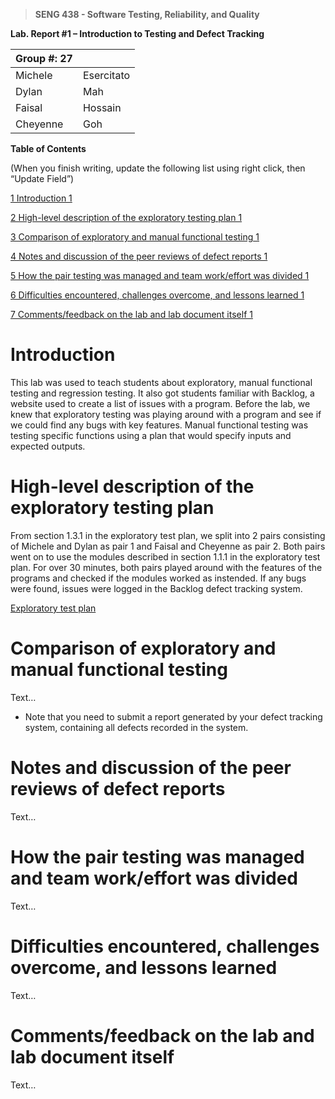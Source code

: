 >   **SENG 438 - Software Testing, Reliability, and Quality**

**Lab. Report \#1 – Introduction to Testing and Defect Tracking**

| Group \#: 27  |   |
|-----------------|---|
| Michele  | Esercitato  |
| Dylan  | Mah  |
| Faisal  | Hossain  |
| Cheyenne  | Goh  |

**Table of Contents**

(When you finish writing, update the following list using right click, then
“Update Field”)

[1 Introduction	1](#_Toc439194677)

[2 High-level description of the exploratory testing plan	1](#_Toc439194678)

[3 Comparison of exploratory and manual functional testing	1](#_Toc439194679)

[4 Notes and discussion of the peer reviews of defect reports	1](#_Toc439194680)

[5 How the pair testing was managed and team work/effort was
divided	1](#_Toc439194681)

[6 Difficulties encountered, challenges overcome, and lessons
learned	1](#_Toc439194682)

[7 Comments/feedback on the lab and lab document itself	1](#_Toc439194683)

# Introduction
 
This lab was used to teach students about exploratory, manual functional testing and regression testing. It also got students familiar with Backlog, a website used to create a list of issues with a program. Before the lab, we knew that exploratory testing was playing around with a program and see if we could find any bugs with key features. Manual functional testing was testing specific functions using a plan that would specify inputs and expected outputs.


# High-level description of the exploratory testing plan

From section 1.3.1 in the exploratory test plan, we split into 2 pairs consisting of Michele and Dylan as pair 1 and Faisal and Cheyenne as pair 2. Both pairs went on to use the modules described in section 1.1.1 in the exploratory test plan. For over 30 minutes, both pairs played around with the features of the programs and checked if the modules worked as instended. If any bugs were found, issues were logged in the Backlog defect tracking system. 

[Exploratory test plan](https://github.com/seng438-winter-2022/seng438-a1-Mik-Ese/blob/main/Assignment%201%20-%20Test%20Plan.pdf)


# Comparison of exploratory and manual functional testing

Text…

-   Note that you need to submit a report generated by your defect tracking
    system, containing all defects recorded in the system.


# Notes and discussion of the peer reviews of defect reports

Text…


# How the pair testing was managed and team work/effort was divided 

Text…


# Difficulties encountered, challenges overcome, and lessons learned

Text…


# Comments/feedback on the lab and lab document itself

Text…
